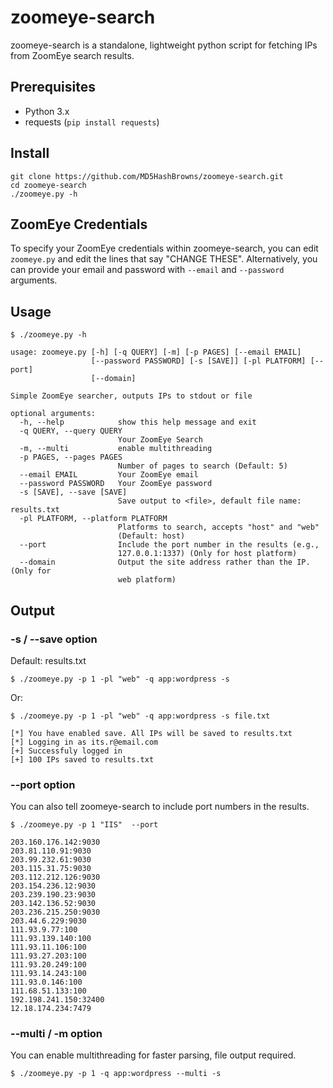 # zoomeye-search

zoomeye-search is a standalone, lightweight python script for fetching IPs from ZoomEye search results.

## Prerequisites

- Python 3.x
- requests (`pip install requests`)

## Install

```
git clone https://github.com/MD5HashBrowns/zoomeye-search.git
cd zoomeye-search
./zoomeye.py -h
```

## ZoomEye Credentials

To specify your ZoomEye credentials within zoomeye-search, you can edit `zoomeye.py` and edit the lines that say "CHANGE THESE". Alternatively, you can provide your email and password with `--email` and `--password` arguments.

## Usage

```
$ ./zoomeye.py -h
```

```
usage: zoomeye.py [-h] [-q QUERY] [-m] [-p PAGES] [--email EMAIL]
                  [--password PASSWORD] [-s [SAVE]] [-pl PLATFORM] [--port]
                  [--domain]

Simple ZoomEye searcher, outputs IPs to stdout or file

optional arguments:
  -h, --help            show this help message and exit
  -q QUERY, --query QUERY
                        Your ZoomEye Search
  -m, --multi           enable multithreading
  -p PAGES, --pages PAGES
                        Number of pages to search (Default: 5)
  --email EMAIL         Your ZoomEye email
  --password PASSWORD   Your ZoomEye password
  -s [SAVE], --save [SAVE]
                        Save output to <file>, default file name: results.txt
  -pl PLATFORM, --platform PLATFORM
                        Platforms to search, accepts "host" and "web"
                        (Default: host)
  --port                Include the port number in the results (e.g.,
                        127.0.0.1:1337) (Only for host platform)
  --domain              Output the site address rather than the IP. (Only for
                        web platform)
```

## Output

### -s / --save option

Default: results.txt

```
$ ./zoomeye.py -p 1 -pl "web" -q app:wordpress -s
```

Or:

```
$ ./zoomeye.py -p 1 -pl "web" -q app:wordpress -s file.txt
```

```
[*] You have enabled save. All IPs will be saved to results.txt
[*] Logging in as its.r@email.com
[+] Successfuly logged in
[+] 100 IPs saved to results.txt
```

### --port option

You can also tell zoomeye-search to include port numbers in the results.

```
$ ./zoomeye.py -p 1 "IIS"  --port
```

```
203.160.176.142:9030
203.81.110.91:9030
203.99.232.61:9030
203.115.31.75:9030
203.112.212.126:9030
203.154.236.12:9030
203.239.190.23:9030
203.142.136.52:9030
203.236.215.250:9030
203.44.6.229:9030
111.93.9.77:100
111.93.139.140:100
111.93.11.106:100
111.93.27.203:100
111.93.20.249:100
111.93.14.243:100
111.93.0.146:100
111.68.51.133:100
192.198.241.150:32400
12.18.174.234:7479
```

### --multi / -m option

You can enable multithreading for faster parsing, file output required.

```
$ ./zoomeye.py -p 1 -q app:wordpress --multi -s
```
